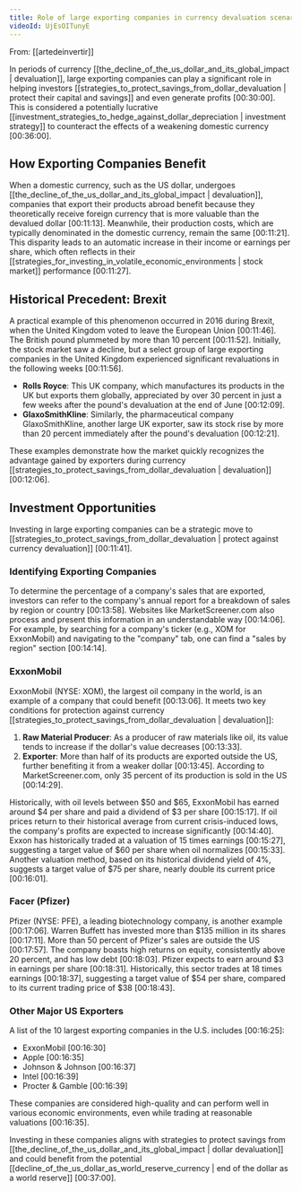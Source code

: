 ```yaml
---
title: Role of large exporting companies in currency devaluation scenarios
videoId: UjEsOITunyE
---
```


From: [[artedeinvertir]] <br/> 

In periods of currency [[the_decline_of_the_us_dollar_and_its_global_impact | devaluation]], large exporting companies can play a significant role in helping investors [[strategies_to_protect_savings_from_dollar_devaluation | protect their capital and savings]] and even generate profits <a class="yt-timestamp" data-t="00:30:00">[00:30:00]</a>. This is considered a potentially lucrative [[investment_strategies_to_hedge_against_dollar_depreciation | investment strategy]] to counteract the effects of a weakening domestic currency <a class="yt-timestamp" data-t="00:36:00">[00:36:00]</a>.

## How Exporting Companies Benefit

When a domestic currency, such as the US dollar, undergoes [[the_decline_of_the_us_dollar_and_its_global_impact | devaluation]], companies that export their products abroad benefit because they theoretically receive foreign currency that is more valuable than the devalued dollar <a class="yt-timestamp" data-t="00:11:13">[00:11:13]</a>. Meanwhile, their production costs, which are typically denominated in the domestic currency, remain the same <a class="yt-timestamp" data-t="00:11:21">[00:11:21]</a>. This disparity leads to an automatic increase in their income or earnings per share, which often reflects in their [[strategies_for_investing_in_volatile_economic_environments | stock market]] performance <a class="yt-timestamp" data-t="00:11:27">[00:11:27]</a>.

## Historical Precedent: Brexit

A practical example of this phenomenon occurred in 2016 during Brexit, when the United Kingdom voted to leave the European Union <a class="yt-timestamp" data-t="00:11:46">[00:11:46]</a>. The British pound plummeted by more than 10 percent <a class="yt-timestamp" data-t="00:11:52">[00:11:52]</a>. Initially, the stock market saw a decline, but a select group of large exporting companies in the United Kingdom experienced significant revaluations in the following weeks <a class="yt-timestamp" data-t="00:11:56">[00:11:56]</a>.

*   **Rolls Royce**: This UK company, which manufactures its products in the UK but exports them globally, appreciated by over 30 percent in just a few weeks after the pound's devaluation at the end of June <a class="yt-timestamp" data-t="00:12:09">[00:12:09]</a>.
*   **GlaxoSmithKline**: Similarly, the pharmaceutical company GlaxoSmithKline, another large UK exporter, saw its stock rise by more than 20 percent immediately after the pound's devaluation <a class="yt-timestamp" data-t="00:12:21">[00:12:21]</a>.

These examples demonstrate how the market quickly recognizes the advantage gained by exporters during currency [[strategies_to_protect_savings_from_dollar_devaluation | devaluation]] <a class="yt-timestamp" data-t="00:12:06">[00:12:06]</a>.

## Investment Opportunities

Investing in large exporting companies can be a strategic move to [[strategies_to_protect_savings_from_dollar_devaluation | protect against currency devaluation]] <a class="yt-timestamp" data-t="00:11:41">[00:11:41]</a>.

### Identifying Exporting Companies

To determine the percentage of a company's sales that are exported, investors can refer to the company's annual report for a breakdown of sales by region or country <a class="yt-timestamp" data-t="00:13:58">[00:13:58]</a>. Websites like MarketScreener.com also process and present this information in an understandable way <a class="yt-timestamp" data-t="00:14:06">[00:14:06]</a>. For example, by searching for a company's ticker (e.g., XOM for ExxonMobil) and navigating to the "company" tab, one can find a "sales by region" section <a class="yt-timestamp" data-t="00:14:14">[00:14:14]</a>.

### ExxonMobil

ExxonMobil (NYSE: XOM), the largest oil company in the world, is an example of a company that could benefit <a class="yt-timestamp" data-t="00:13:06">[00:13:06]</a>. It meets two key conditions for protection against currency [[strategies_to_protect_savings_from_dollar_devaluation | devaluation]]:
1.  **Raw Material Producer**: As a producer of raw materials like oil, its value tends to increase if the dollar's value decreases <a class="yt-timestamp" data-t="00:13:33">[00:13:33]</a>.
2.  **Exporter**: More than half of its products are exported outside the US, further benefiting it from a weaker dollar <a class="yt-timestamp" data-t="00:13:45">[00:13:45]</a>. According to MarketScreener.com, only 35 percent of its production is sold in the US <a class="yt-timestamp" data-t="00:14:29">[00:14:29]</a>.

Historically, with oil levels between $50 and $65, ExxonMobil has earned around $4 per share and paid a dividend of $3 per share <a class="yt-timestamp" data-t="00:15:17">[00:15:17]</a>. If oil prices return to their historical average from current crisis-induced lows, the company's profits are expected to increase significantly <a class="yt-timestamp" data-t="00:14:40">[00:14:40]</a>. Exxon has historically traded at a valuation of 15 times earnings <a class="yt-timestamp" data-t="00:15:27">[00:15:27]</a>, suggesting a target value of $60 per share when oil normalizes <a class="yt-timestamp" data-t="00:15:33">[00:15:33]</a>. Another valuation method, based on its historical dividend yield of 4%, suggests a target value of $75 per share, nearly double its current price <a class="yt-timestamp" data-t="00:16:01">[00:16:01]</a>.

### Facer (Pfizer)

Pfizer (NYSE: PFE), a leading biotechnology company, is another example <a class="yt-timestamp" data-t="00:17:06">[00:17:06]</a>. Warren Buffett has invested more than $135 million in its shares <a class="yt-timestamp" data-t="00:17:11">[00:17:11]</a>. More than 50 percent of Pfizer's sales are outside the US <a class="yt-timestamp" data-t="00:17:57">[00:17:57]</a>. The company boasts high returns on equity, consistently above 20 percent, and has low debt <a class="yt-timestamp" data-t="00:18:03">[00:18:03]</a>. Pfizer expects to earn around $3 in earnings per share <a class="yt-timestamp" data-t="00:18:31">[00:18:31]</a>. Historically, this sector trades at 18 times earnings <a class="yt-timestamp" data-t="00:18:37">[00:18:37]</a>, suggesting a target value of $54 per share, compared to its current trading price of $38 <a class="yt-timestamp" data-t="00:18:43">[00:18:43]</a>.

### Other Major US Exporters

A list of the 10 largest exporting companies in the U.S. includes <a class="yt-timestamp" data-t="00:16:25">[00:16:25]</a>:
*   ExxonMobil <a class="yt-timestamp" data-t="00:16:30">[00:16:30]</a>
*   Apple <a class="yt-timestamp" data-t="00:16:35">[00:16:35]</a>
*   Johnson & Johnson <a class="yt-timestamp" data-t="00:16:37">[00:16:37]</a>
*   Intel <a class="yt-timestamp" data-t="00:16:39">[00:16:39]</a>
*   Procter & Gamble <a class="yt-timestamp" data-t="00:16:39">[00:16:39]</a>

These companies are considered high-quality and can perform well in various economic environments, even while trading at reasonable valuations <a class="yt-timestamp" data-t="00:16:35">[00:16:35]</a>.

Investing in these companies aligns with strategies to protect savings from [[the_decline_of_the_us_dollar_and_its_global_impact | dollar devaluation]] and could benefit from the potential [[decline_of_the_us_dollar_as_world_reserve_currency | end of the dollar as a world reserve]] <a class="yt-timestamp" data-t="00:37:00">[00:37:00]</a>.